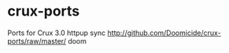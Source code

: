 crux-ports
==========

Ports for Crux 3.0
httpup sync http://github.com/Doomicide/crux-ports/raw/master/ doom
